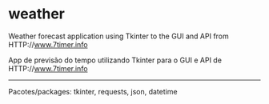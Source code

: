 # weather
Weather forecast application using Tkinter to the GUI and API from HTTP://www.7timer.info

App de previsão do tempo utilizando Tkinter para o GUI e API de HTTP://www.7timer.info

-----

Pacotes/packages: tkinter, requests, json, datetime
